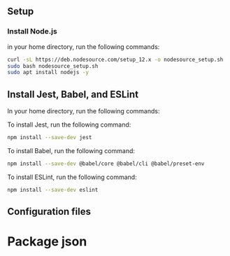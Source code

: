 ## Setup  

### Install Node.js

in your home directory, run the following commands:

```bash
curl -sL https://deb.nodesource.com/setup_12.x -o nodesource_setup.sh
sudo bash nodesource_setup.sh
sudo apt install nodejs -y
```

## Install Jest, Babel, and ESLint
 In your home directory, run the following commands:

 To install Jest, run the following command:

```bash
npm install --save-dev jest
```

To install Babel, run the following command:

```bash
npm install --save-dev @babel/core @babel/cli @babel/preset-env
```

To install ESLint, run the following command:

```bash
npm install --save-dev eslint
```

## Configuration files

# Package json
